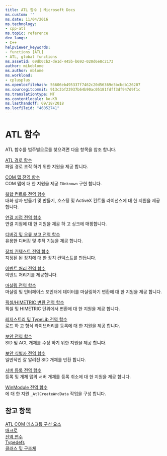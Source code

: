 ```yaml
---
title: ATL 함수 | Microsoft Docs
ms.custom: ''
ms.date: 11/04/2016
ms.technology:
- cpp-atl
ms.topic: reference
dev_langs:
- C++
helpviewer_keywords:
- functions [ATL]
- ATL, global functions
ms.assetid: 69db0cb2-de1d-445b-b692-020d6e8c2173
author: mikeblome
ms.author: mblome
ms.workload:
- cplusplus
ms.openlocfilehash: 56606eb495337f7462c20d56369e5bcbdb126207
ms.sourcegitcommit: 913c3bf23937b64b90ac05181fdff3df947d9f1c
ms.translationtype: MT
ms.contentlocale: ko-KR
ms.lasthandoff: 09/18/2018
ms.locfileid: "46052741"
---
```

# <a name="atl-functions"></a>ATL 함수

ATL 함수를 범주별으로를 찾으려면 다음 항목을 참조 합니다.

[ATL 경로 함수](../../atl/reference/com-map-global-functions.md)<br/>
파일 경로 조작 하기 위한 지원을 제공 합니다.

[COM 맵 전역 함수](../../atl/reference/com-map-global-functions.md)<br/>
COM 맵에 대 한 지원을 제공 `IUnknown` 구현 합니다.

[복합 컨트롤 전역 함수](../../atl/reference/composite-control-global-functions.md)<br/>
대화 상자 만들기 및 만들기, 호스팅 및 ActiveX 컨트롤 라이선스에 대 한 지원을 제공 합니다.

[연결 지점 전역 함수](../../atl/reference/connection-point-global-functions.md)<br/>
연결 지점에 대 한 지원을 제공 하 고 싱크에 매핑합니다.

[디버깅 및 오류 보고 전역 함수](../../atl/reference/debugging-and-error-reporting-global-functions.md)<br/>
유용한 디버깅 및 추적 기능을 제공 합니다.

[장치 컨텍스트 전역 함수](../../atl/reference/device-context-global-functions.md)<br/>
지정된 된 장치에 대 한 장치 컨텍스트를 만듭니다.

[이벤트 처리 전역 함수](../../atl/reference/event-handling-global-functions.md)<br/>
이벤트 처리기를 제공합니다.

[마샬링 전역 함수](../../atl/reference/marshaling-global-functions.md)<br/>
마샬링 및 인터페이스 포인터에 데이터를 마샬링하기 변환에 대 한 지원을 제공 합니다.

[픽셀/HIMETRIC 변환 전역 함수](../../atl/reference/pixel-himetric-conversion-global-functions.md)<br/>
픽셀 및 HIMETRIC 단위에서 변환에 대 한 지원을 제공 합니다.

[레지스트리 및 TypeLib 전역 함수](../../atl/reference/registry-and-typelib-global-functions.md)<br/>
로드 하 고 형식 라이브러리를 등록에 대 한 지원을 제공 합니다.

[보안 전역 함수](../../atl/reference/security-global-functions.md)<br/>
SID 및 ACL 개체를 수정 하기 위한 지원을 제공 합니다.

[보안 식별자 전역 함수](../../atl/reference/security-identifier-global-functions.md)<br/>
일반적인 잘 알려진 SID 개체를 반환 합니다.

[서버 등록 전역 함수](../../atl/reference/server-registration-global-functions.md)<br/>
등록 및 개체 맵의 서버 개체를 등록 취소에 대 한 지원을 제공 합니다.

[WinModule 전역 함수](../../atl/reference/winmodule-global-functions.md)<br/>
에 대 한 지원 `_AtlCreateWndData` 작업을 구성 합니다.

## <a name="see-also"></a>참고 항목

[ATL COM 데스크톱 구성 요소](../../atl/atl-com-desktop-components.md)<br/>
[매크로](../../atl/reference/atl-macros.md)<br/>
[전역 변수](../../atl/reference/atl-global-variables.md)<br/>
[Typedefs](../../atl/reference/atl-typedefs.md)<br/>
[클래스 및 구조체](../../atl/reference/atl-classes.md)
